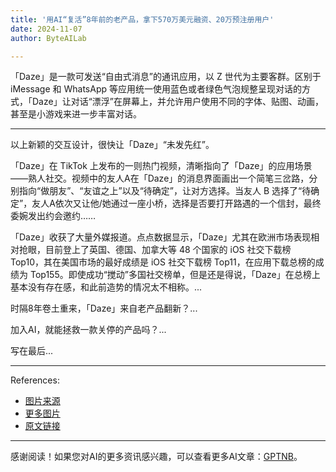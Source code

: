 ```yaml
---
title: '用AI“复活”8年前的老产品，拿下570万美元融资、20万预注册用户'
date: 2024-11-07
author: ByteAILab

---
```


「Daze」是一款可发送“自由式消息”的通讯应用，以 Z 世代为主要客群。区别于 iMessage 和 WhatsApp 等应用统一使用蓝色或者绿色气泡规整呈现对话的方式，「Daze」让对话“漂浮”在屏幕上，并允许用户使用不同的字体、贴图、动画，甚至是小游戏来进一步丰富对话。

---
以上新颖的交互设计，很快让「Daze」“未发先红”。

「Daze」在 TikTok 上发布的一则热门视频，清晰指向了「Daze」的应用场景——熟人社交。视频中的友人A在「Daze」的消息界面画出一个简笔三岔路，分别指向“做朋友”、“友谊之上”以及“待确定”，让对方选择。当友人 B 选择了“待确定”，友人A依次又让他/她通过一座小桥，选择是否要打开路遇的一个信封，最终委婉发出约会邀约……

「Daze」收获了大量外媒报道。点点数据显示，「Daze」尤其在欧洲市场表现相对抢眼，目前登上了英国、德国、加拿大等 48 个国家的 iOS 社交下载榜 Top10，其在美国市场的最好成绩是 iOS 社交下载榜 Top11，在应用下载总榜的成绩为 Top155。即使成功“搅动”多国社交榜单，但是还是得说，「Daze」在总榜上基本没有存在感，和此前造势的情况太不相称。...

时隔8年卷土重来，「Daze」来自老产品翻新？...

加入AI，就能拯救一款关停的产品吗？...

写在最后...

---

References:
- [图片来源](http://www.jesonc.com/upload/8FD7B96F5E34993C64020C0DB54F4C00/1730872948357/FoIljV9WDjiWlbThiIEKfvZbjkPR.png)
- [更多图片](http://www.jesonc.com/Flla4bWOwADnFckAg5hm3evhqYSX)
- [原文链接](https://www.aixinzhijie.com/article/6847158)
---
感谢阅读！如果您对AI的更多资讯感兴趣，可以查看更多AI文章：[GPTNB](https://gptnb.com)。